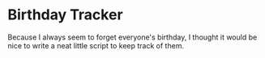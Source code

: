 # Birthday Tracker
Because I always seem to forget everyone's birthday, I thought it would be nice to write a neat little script to keep track of them.
